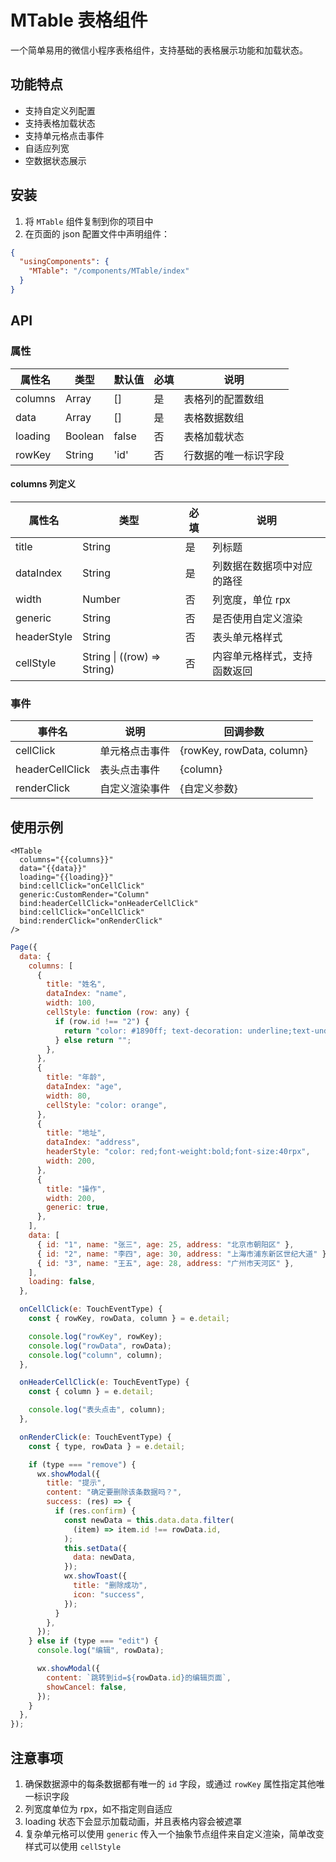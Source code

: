# MTable 表格组件

一个简单易用的微信小程序表格组件，支持基础的表格展示功能和加载状态。

## 功能特点

- 支持自定义列配置
- 支持表格加载状态
- 支持单元格点击事件
- 自适应列宽
- 空数据状态展示

## 安装

1. 将 `MTable` 组件复制到你的项目中
2. 在页面的 json 配置文件中声明组件：

```json
{
  "usingComponents": {
    "MTable": "/components/MTable/index"
  }
}
```

## API

### 属性

| 属性名  | 类型    | 默认值 | 必填 | 说明                 |
| ------- | ------- | ------ | ---- | -------------------- |
| columns | Array   | []     | 是   | 表格列的配置数组     |
| data    | Array   | []     | 是   | 表格数据数组         |
| loading | Boolean | false  | 否   | 表格加载状态         |
| rowKey  | String  | 'id'   | 否   | 行数据的唯一标识字段 |

#### columns 列定义

| 属性名      | 类型                        | 必填 | 说明                         |
| ----------- | --------------------------- | ---- | ---------------------------- |
| title       | String                      | 是   | 列标题                       |
| dataIndex   | String                      | 是   | 列数据在数据项中对应的路径   |
| width       | Number                      | 否   | 列宽度，单位 rpx             |
| generic     | String                      | 否   | 是否使用自定义渲染           |
| headerStyle | String                      | 否   | 表头单元格样式               |
| cellStyle   | String \| ((row) => String) | 否   | 内容单元格样式，支持函数返回 |

### 事件

| 事件名          | 说明           | 回调参数                     |
| --------------- | -------------- | ---------------------------- |
| cellClick       | 单元格点击事件 | {rowKey, rowData, column}    |
| headerCellClick | 表头点击事件   | {column}                     |
| renderClick     | 自定义渲染事件 | {自定义参数} |

## 使用示例

```wxml
<MTable
  columns="{{columns}}"
  data="{{data}}"
  loading="{{loading}}"
  bind:cellClick="onCellClick"
  generic:CustomRender="Column"
  bind:headerCellClick="onHeaderCellClick"
  bind:cellClick="onCellClick"
  bind:renderClick="onRenderClick"
/>
```

```js
Page({
  data: {
    columns: [
      {
        title: "姓名",
        dataIndex: "name",
        width: 100,
        cellStyle: function (row: any) {
          if (row.id !== "2") {
            return "color: #1890ff; text-decoration: underline;text-underline-offset: 4rpx;";
          } else return "";
        },
      },
      {
        title: "年龄",
        dataIndex: "age",
        width: 80,
        cellStyle: "color: orange",
      },
      {
        title: "地址",
        dataIndex: "address",
        headerStyle: "color: red;font-weight:bold;font-size:40rpx",
        width: 200,
      },
      {
        title: "操作",
        width: 200,
        generic: true,
      },
    ],
    data: [
      { id: "1", name: "张三", age: 25, address: "北京市朝阳区" },
      { id: "2", name: "李四", age: 30, address: "上海市浦东新区世纪大道" },
      { id: "3", name: "王五", age: 28, address: "广州市天河区" },
    ],
    loading: false,
  },

  onCellClick(e: TouchEventType) {
    const { rowKey, rowData, column } = e.detail;

    console.log("rowKey", rowKey);
    console.log("rowData", rowData);
    console.log("column", column);
  },

  onHeaderCellClick(e: TouchEventType) {
    const { column } = e.detail;

    console.log("表头点击", column);
  },

  onRenderClick(e: TouchEventType) {
    const { type, rowData } = e.detail;

    if (type === "remove") {
      wx.showModal({
        title: "提示",
        content: "确定要删除该条数据吗？",
        success: (res) => {
          if (res.confirm) {
            const newData = this.data.data.filter(
              (item) => item.id !== rowData.id,
            );
            this.setData({
              data: newData,
            });
            wx.showToast({
              title: "删除成功",
              icon: "success",
            });
          }
        },
      });
    } else if (type === "edit") {
      console.log("编辑", rowData);

      wx.showModal({
        content: `跳转到id=${rowData.id}的编辑页面`,
        showCancel: false,
      });
    }
  },
});
```

## 注意事项

1. 确保数据源中的每条数据都有唯一的 `id` 字段，或通过 `rowKey` 属性指定其他唯一标识字段
2. 列宽度单位为 rpx，如不指定则自适应
3. loading 状态下会显示加载动画，并且表格内容会被遮罩
4. 复杂单元格可以使用 `generic` 传入一个抽象节点组件来自定义渲染，简单改变样式可以使用 `cellStyle`
